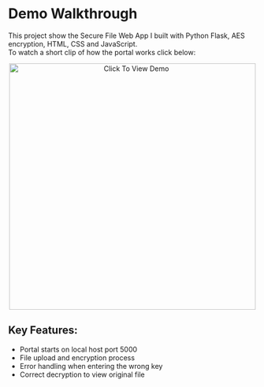 # Demo Walkthrough
This project show the Secure File Web App I built with Python Flask, AES encryption, HTML, CSS and JavaScript. <br>
To watch a short clip of how the portal works click below:
<br>
<p align="center">
  <a href="https://www.canva.com/design/DAGwGvFacDI/SZGie6qBbcxBNRgLXv_A_g/watch?utm_content=DAGwGvFacDI&utm_campaign=designshare&utm_medium=link2&utm_source=uniquelinks&utlId=h2c5664c8e9" target="_blank">
    <img src="https://lh3.googleusercontent.com/d/1VwdIYuGqyTzV9tjNg6Jd8KTV080l_TcY" 
         alt="Click To View Demo" width="500"/>
  </a>
</p>

## Key Features:
- Portal starts on local host port 5000
- File upload and encryption process
- Error handling when entering the wrong key
- Correct decryption to view original file
